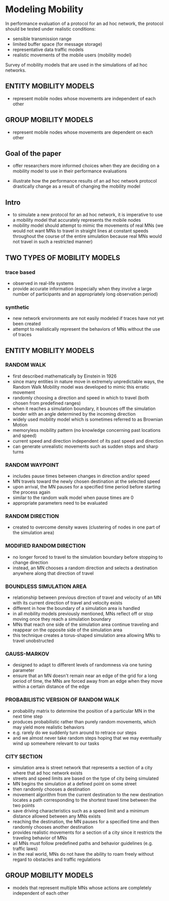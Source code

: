 # Modeling Mobility

In performance evaluation of a protocol for an ad hoc network,
the protocol should be tested under realistic conditions:
- sensible transmission range
- limited buffer space (for message storage)
- representative data traffic models
- realistic movements of the mobile users (mobility model)

Survey of mobility models that are used in the simulations of
ad hoc networks.

## ENTITY MOBILITY MODELS

- represent mobile nodes whose movements are independent of each other

## GROUP MOBILITY MODELS

- represent mobile nodes whose movements are dependent on each other

## Goal of the paper

- offer researchers more informed choices when they are deciding on a mobility
  model to use in their performance evaluations

- illustrate how the performance results of an ad hoc network protocol
  drastically change as a result of changing the mobility model

## Intro

- to simulate a new protocol for an ad hoc network, it is imperative to use a mobility
  model that accurately represents the mobile nodes
- mobility model should attempt to mimic the movements of real MNs (we would not want
  MNs to travel in straight lines at constant speeds throughout the course of the entire
  simulation because real MNs would not travel in such a restricted manner)

## TWO TYPES OF MOBILITY MODELS

### trace based

- observed in real-life systems
- provide accurate information (especially when they involve a large number of participants
  and an appropriately long observation period)

### synthetic

- new network environments are not easily modeled if traces have not yet been created
- attempt to realistically represent the behaviors of MNs without the use of traces

## ENTITY MOBILITY MODELS

### RANDOM WALK

- first described mathematically by Einstein in 1926
- since many entities in nature move in extremely unpredictable ways,
  the Random Walk Mobility model was developed to mimic this erratic movement
- randomly choosing a direction and speed in which to travel (both chosen from predefined ranges)
- when it reaches a simulation boundary, it bounces off the simulation border with an angle
  determined by the incoming direction
- widely used mobility model which is sometimes referred to as Brownian Motion
- memoryless mobility pattern (no knowledge concerning past locations and speed)
- current speed and direction independent of its past speed and direction
- can generate unrealistic movements such as sudden stops and sharp turns

### RANDOM WAYPOINT

- includes pause times between changes in direction and/or speed
- MN travels toward the newly chosen destination at the selected speed
- upon arrival, the MN pauses for a specified time period before starting the process again
- similar to the random walk model when pause times are 0
- appropriate parameters need to be evaluated

### RANDOM DIRECTION

- created to overcome density waves (clustering of nodes in one part of the simulation area)

### MODIFIED RANDOM DIRECTION

- no longer forced to travel to the simulation boundary before stopping to change direction
- instead, an MN chooses a random direction and selects a destination anywhere along that direction of travel

### BOUNDLESS SIMULATION AREA

- relationship between previous direction of travel and velocity
  of an MN with its current direction of travel and velocity exists
- different in how the boundary of a simulation area is handled
- in all mobility models previously mentioned, MNs reflect off or stop
  moving once they reach a simulation boundary
- MNs that reach one side of the simulation area continue traveling
  and reappear on the opposite side of the simulation area
- this technique creates a torus-shaped simulation area allowing MNs to travel unobstructed

### GAUSS-MARKOV

- designed to adapt to different levels of randomness via one tuning parameter
- ensure that an MN doesn't remain near an edge of the grid for a long period of time,
  the MNs are forced away from an edge when they move within a certain distance of the edge

### PROBABILISTIC VERSION OF RANDOM WALK

- probability matrix to determine the position of a particular MN in the next time step
- produces probabilistic rather than purely random movements, which may yield more realistic
  behaviors
- e.g. rarely do we suddenly turn around to retrace our steps
- and we almost never take random steps hoping that we may eventually wind up somewhere relevant to our tasks

### CITY SECTION

- simulation area is street network that represents a section of a city where that ad hoc network exists
- streets and speed limits are based on the type of city being simulated
- MN begins the simulation at a defined point on some street
- then randomly chooses a destination
- movement algorithm from the current destination to the new destination locates a path corresponding
  to the shortest travel time between the two points
- save driving characteristics such as a speed limit and a minimum distance allowed between any MNs exists
- reaching the destination, the MN pauses for a specified time and then randomly chooses another destination
- provides realistic movements for a section of a city since it restricts the traveling behavior of MNs
- all MNs must follow predefined paths and behavior guidelines (e.g. traffic laws)
- in the real world, MNs do not have the ability to roam freely without regard to obstacles and traffic regulations

## GROUP MOBILITY MODELS

- models that represent multiple MNs whose actions are completely independent of each other
